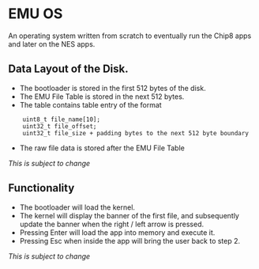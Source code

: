 # EMU OS

An operating system written from scratch to eventually run the Chip8 apps and later on the NES apps.


## Data Layout of the Disk.

- The bootloader is stored in the first 512 bytes of the disk.
- The EMU File Table is stored in the next 512 bytes.
- The table contains table entry of the format
```
    uint8_t file_name[10];
    uint32_t file_offset;
    uint32_t file_size + padding bytes to the next 512 byte boundary
```
- The raw file data is stored after the EMU File Table

*This is subject to change*

## Functionality
- The bootloader will load the kernel.
- The kernel will display the banner of the first file, and subsequently update the banner when the right / left arrow is pressed.
- Pressing Enter will load the app into memory and execute it.
- Pressing Esc when inside the app will bring the user back to step 2.

*This is subject to change*